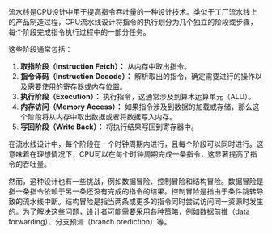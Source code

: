 流水线是CPU设计中用于提高指令吞吐量的一种设计技术。类似于工厂流水线上的产品制造过程，CPU流水线设计将指令的执行划分为几个独立的阶段或步骤，每个阶段完成指令执行过程中的一部分任务。

这些阶段通常包括：

1. **取指阶段（Instruction Fetch）：** 从内存中取出指令。
2. **指令译码（Instruction Decode）：** 解析取出的指令，确定需要进行的操作以及需要使用的寄存器或内存位置。
3. **执行阶段（Execution）：** 执行指令，这通常涉及到算术运算单元（ALU）。
4. **内存访问（Memory Access）：** 如果指令涉及到数据的加载或存储，那么这个阶段将从内存中取出数据或者将数据写入内存。
5. **写回阶段（Write Back）：** 将执行结果写回到寄存器中。

在流水线设计中，每个阶段在一个时钟周期内进行，且每个阶段可以同时进行。这意味着在理想情况下，CPU可以在每个时钟周期完成一条指令，这显著提高了指令的吞吐量。

然而，这种设计也有一些挑战，例如数据冒险、控制冒险和结构冒险。数据冒险是指一条指令依赖于另一条还没有完成的指令的结果。控制冒险是指由于条件跳转导致的流水线中断。结构冒险是指当两条或更多的指令同时尝试访问同一资源时发生的。为了解决这些问题，设计者可能需要采用各种策略，例如数据前推（data forwarding）、分支预测（branch prediction）等。